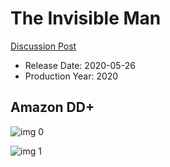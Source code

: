 # The Invisible Man

[Discussion Post](https://www.avsforum.com/threads/bass-eq-for-filtered-movies.2995212/post-59394686)

* Release Date: 2020-05-26
* Production Year: 2020

## Amazon DD+

![img 0](https://i.imgur.com/HvZ0LGE.jpg)

![img 1](https://i.imgur.com/soF1fk7.png)

